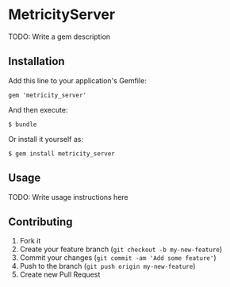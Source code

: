 # MetricityServer

TODO: Write a gem description

## Installation

Add this line to your application's Gemfile:

    gem 'metricity_server'

And then execute:

    $ bundle

Or install it yourself as:

    $ gem install metricity_server

## Usage

TODO: Write usage instructions here

## Contributing

1. Fork it
2. Create your feature branch (`git checkout -b my-new-feature`)
3. Commit your changes (`git commit -am 'Add some feature'`)
4. Push to the branch (`git push origin my-new-feature`)
5. Create new Pull Request
